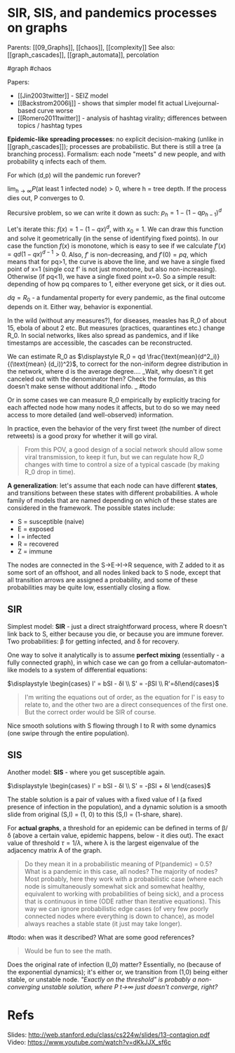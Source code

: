 # SIR, SIS, and pandemics processes on graphs

Parents: [[09_Graphs]], [[chaos]], [[complexity]]
See also: [[graph_cascades]], [[graph_automata]], percolation

#graph #chaos


Papers:
* [[Jin2003twitter]] - SEIZ model
* [[Backstrom2006lj]] - shows that simpler model fit actual Livejournal-based curve worse
* [[Romero2011twitter]] - analysis of hashtag virality; differences between topics / hashtag types

**Epidemic-like spreading processes**: no explicit decision-making (unlike in [[graph_cascades]]); processes are probabilistic. But there is still a tree (a branching process). Formalism: each node "meets" d new people, and with probability q infects each of them.

For which (d,p) will the pandemic run forever? 

$\displaystyle \lim_{h→∞} P(\text{at least 1 infected node}) >0$, where h = tree depth. If the process dies out, P converges to 0.

Recursive problem, so we can write it down as such: $p_h = 1-(1-qp_{h-1})^d$

Let's iterate this: $f(x) = 1-(1-qx)^d$, with $x_0 = 1$. We can draw this function and solve it geometrically (in the sense of identifying fixed points). In our case the function $f(x)$ is monotone, which is easy to see if we calculate $f'(x) = qd(1-qx)^{d-1}>0$. Also, $f'$ is non-decreasing, and $f'(0)=pq$, which means that for pq>1, the curve is above the line, and we have a single fixed point of x=1 (single coz f' is not just monotone, but also non-increasing). Otherwise (if pq<1), we have a single fixed point x=0. So a simple result: depending of how pq compares to 1, either everyone get sick, or it dies out.

$dq=R_0$ - a fundamental property for every pandemic, as the final outcome depends on it. Either way, behavior is exponential.

In the wild (without any measures?), for diseases, measles has R_0 of about 15, ebola of about 2 etc. But measures (practices, quarantines etc.) change R_0. In social networks, likes also spread as pandemics, and if like timestamps are accessible, the cascades can be reconstructed.

We can estimate R_0 as $\displaystyle R_0 = qd \frac{\text{mean}(d^2_i)}{(\text{mean} (d_i))^2}$, to correct for the non-iniform degree distribution in the network, where d is the average degree.… _Wait, why doesn't it get canceled out with the denominator then? Check the formulas, as this doesn't make sense without additional info. _ #todo

Or in some cases we can measure R_0 empirically by explicitly tracing for each affected node how many nodes it affects, but to do so we may need access to more detailed (and well-observed) information.

In practice, even the behavior of the very first tweet (the number of direct retweets) is a good proxy for whether it will go viral.

> From this POV, a good design of a social network should allow some viral transmission, to keep it fun, but we can regulate how R_0 changes with time to control a size of a typical cascade (by making R_0 drop in time).

**A generalization**: let's assume that each node can have different **states**, and transitions between these states with different probabilities. A whole family of models that are named depending on which of these states are considered in the framework. The possible states include:
* S = susceptible (naive)
* E = exposed
* I = infected
* R = recovered
* Z = immune

The nodes are connected in the S→E→I→R sequence, with Z added to it as some sort of an offshoot, and all nodes linked back to S node, except that all transition arrows are assigned a probability, and some of these probabilities may be quite low, essentially closing a flow.

## SIR

Simplest model: **SIR** - just a direct straightforward process, where R doesn't link back to S, either because you die, or because you are immune forever. Two probabilities: β for getting infected, and δ for recovery.

One way to solve it analytically is to assume **perfect mixing** (essentially - a fully connected graph), in which case we can go from a cellular-automaton-like models to a system of differential equations:

$\displaystyle \begin{cases} I' = bSI - δI \\ S' = -βSI \\ R'=δI\end{cases}$

> I'm writing the equations out of order, as the equation for I' is easy to relate to, and the other two are a direct consequences of the first one. But the correct order would be SIR of course.

Nice smooth solutions with S flowing through I to R with some dynamics (one swipe through the entire population).

## SIS

Another model: **SIS** - where you get susceptible again.

$\displaystyle \begin{cases} I' = bSI - δI \\ S' = -βSI + δI \end{cases}$

The stable solution is a pair of values with a fixed value of I (a fixed presence of infection in the population), and a dynamic solution is a smooth slide from original (S,I) = (1, 0) to this (S,I) = (1-share, share).

For **actual graphs**, a threshold for an epidemic can be defined in terms of β/δ (above a certain value, epidemic happens, below - it dies out). The exact value of threshold $τ = 1/λ$, where λ is the largest eigenvalue of the adjacency matrix A of the graph.

> Do they mean it in a probabilistic meaning of P(pandemic) = 0.5? What is a pandemic in this case, all nodes? The majority of nodes? Most probably, here they work with a probabilistic case (where each node is simultaneously somewhat sick and somewhat healthy, equivalent to working with probabilities of being sick), and a process that is continuous in time (ODE rather than iterative equations). This way we can ignore probabilistic edge cases (of very few poorly connected nodes where everything is down to chance), as model always reaches a stable state (it just may take longer).

#todo: when was it described? What are some good references?

> Would be fun to see the math.

Does the original rate of infection (I_0) matter? Essentially, no (because of the exponential dynamics); it's either or, we transition from (1,0) being either stable, or unstable node. _"Exactly on the threshold" is probably a non-converging unstable solution, where P t→∞ just doesn't converge, right?_

# Refs

Slides:
http://web.stanford.edu/class/cs224w/slides/13-contagion.pdf
Video:
https://www.youtube.com/watch?v=dKkJJX_sf6c